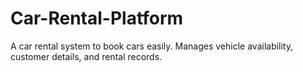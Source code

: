 # Car-Rental-Platform
A car rental system to book cars easily. Manages vehicle availability, customer details, and rental records.
